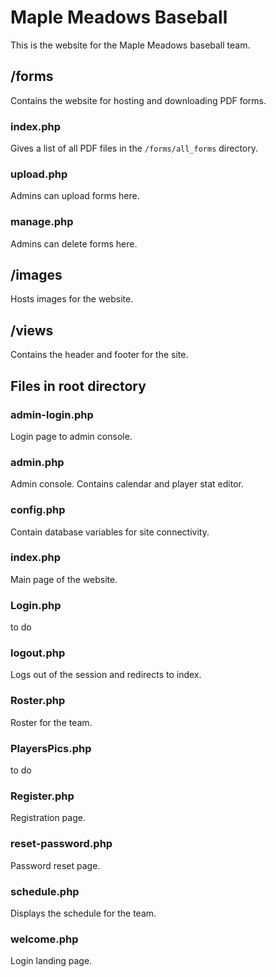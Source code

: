 # Maple Meadows Baseball
This is the website for the Maple Meadows baseball team.

## /forms
Contains the website for hosting and downloading PDF forms.

### index.php
Gives a list of all PDF files in the `/forms/all_forms` directory.

### upload.php
Admins can upload forms here.

### manage.php
Admins can delete forms here.

## /images
Hosts images for the website.

## /views 
Contains the header and footer for the site.

## Files in root directory

### admin-login.php
Login page to admin console.

### admin.php
Admin console. Contains calendar and player stat editor.

### config.php
Contain database variables for site connectivity.

### index.php
Main page of the website.

### Login.php
to do

### logout.php
Logs out of the session and redirects to index.

### Roster.php
Roster for the team.

### PlayersPics.php
to do

### Register.php
Registration page.

### reset-password.php
Password reset page.

### schedule.php
Displays the schedule for the team.

### welcome.php
Login landing page.
